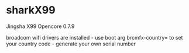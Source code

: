 # sharkX99
Jingsha X99 Opencore 0.7.9

broadcom wifi drivers are installed - use boot arg brcmfx-country= to set your country code - generate your own serial number
